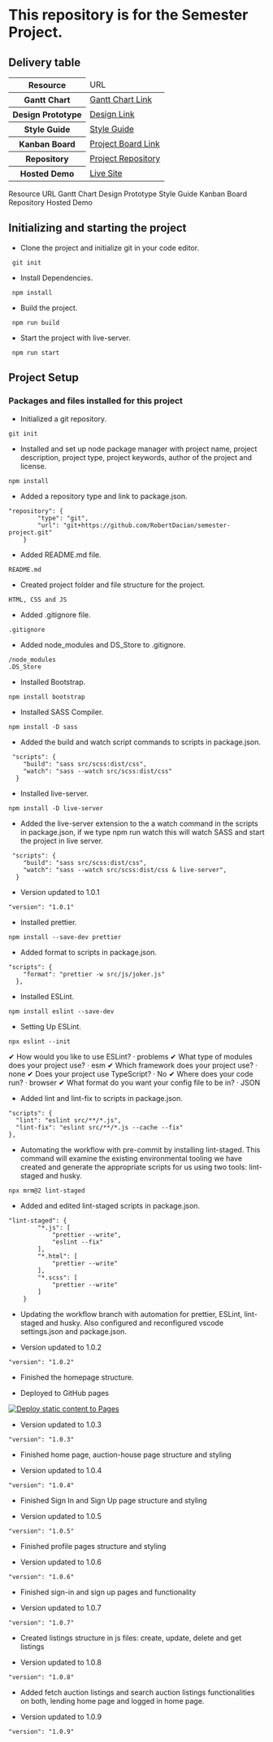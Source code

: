 # This repository is for the Semester Project.

## Delivery table

<table>
  <thead>
    <tr>
      <th>Resource</th>
      <td>URL</td>
    </tr>
  </thead>
  <tbody>
    <tr>
      <th>Gantt Chart</th>
      <td><a href="https://trello.com/b/vZztrSLS/semester-2-project/power-up/617b04f5b2f39543c2084b81">Gantt Chart Link</a></td>
    </tr>
    <tr>
      <th>Design Prototype</th>
      <td><a href="https://xd.adobe.com/view/499f0ea4-cf99-4a5d-b958-497b082c47e3-1ccc">Design Link</a>
      </td>
    </tr>
    <tr>
      <th>Style Guide</th>
      <td><a href="https://xd.adobe.com/view/499f0ea4-cf99-4a5d-b958-497b082c47e3-1ccc">Style Guide</a></td>
    </tr>
    <tr>
      <th>Kanban Board</th>
      <td><a href="https://trello.com/b/vZztrSLS/semester-2-project">Project Board Link</a></td>
    </tr>
    <tr>
      <th>Repository</th>
      <td><a href="https://github.com/RobertDacian/semester-project.git">Project Repository</a></td>
    </tr>
    <tr>
      <th>Hosted Demo</th>
      <td><a href="https://auction.dev-squid.com/">Live Site</a></td>
    </tr>
  </tbody>
</table>

Resource URL
Gantt Chart
Design Prototype
Style Guide
Kanban Board
Repository
Hosted Demo

## Initializing and starting the project

- Clone the project and initialize git in your code editor.

```
 git init
```

- Install Dependencies.

```
 npm install
```

- Build the project.

```
 npm run build
```

- Start the project with live-server.

```
 npm run start
```

## Project Setup

### Packages and files installed for this project

- Initialized a git repository.

```
git init
```

- Installed and set up node package manager with project name, project description, project type, project keywords, author of the project and license.

```
npm install
```

- Added a repository type and link to package.json.

```
"repository": {
		"type": "git",
		"url": "git+https://github.com/RobertDacian/semester-project.git"
	}
```

- Added README.md file.

```
README.md
```

- Created project folder and file structure for the project.

```
HTML, CSS and JS
```

- Added .gitignore file.

```
.gitignore
```

- Added node_modules and DS_Store to .gitignore.

```
/node_modules
.DS_Store
```

- Installed Bootstrap.

```
npm install bootstrap
```

- Installed SASS Compiler.

```
npm install -D sass
```

- Added the build and watch script commands to scripts in package.json.

```
 "scripts": {
    "build": "sass src/scss:dist/css",
    "watch": "sass --watch src/scss:dist/css"
  }
```

- Installed live-server.

```
npm install -D live-server
```

- Added the live-server extension to the a watch command in the scripts in package.json, if we type npm run watch this will watch SASS and start the project in live server.

```
 "scripts": {
    "build": "sass src/scss:dist/css",
    "watch": "sass --watch src/scss:dist/css & live-server",
  }
```

- Version updated to 1.0.1

```
"version": "1.0.1"
```

- Installed prettier.

```
npm install --save-dev prettier
```

- Added format to scripts in package.json.

```
"scripts": {
    "format": "prettier -w src/js/joker.js"
  },
```

- Installed ESLint.

```
npm install eslint --save-dev
```

- Setting Up ESLint.

```
npx eslint --init
```

✔ How would you like to use ESLint? · problems
✔ What type of modules does your project use? · esm
✔ Which framework does your project use? · none
✔ Does your project use TypeScript? · No
✔ Where does your code run? · browser
✔ What format do you want your config file to be in? · JSON

- Added lint and lint-fix to scripts in package.json.

```
"scripts": {
  "lint": "eslint src/**/*.js",
  "lint-fix": "eslint src/**/*.js --cache --fix"
},
```

- Automating the workflow with pre-commit by installing lint-staged. This command will examine the existing environmental tooling we have created and generate the appropriate scripts for us using two tools: lint-staged and husky.

```
npx mrm@2 lint-staged
```

- Added and edited lint-staged scripts in package.json.

```
"lint-staged": {
		"*.js": [
			"prettier --write",
			"eslint --fix"
		],
		"*.html": [
			"prettier --write"
		],
		"*.scss": [
			"prettier --write"
		]
	}
```

- Updating the workflow branch with automation for prettier, ESLint, lint-staged and husky. Also configured and reconfigured vscode settings.json and package.json.

- Version updated to 1.0.2

```
"version": "1.0.2"
```

- Finished the homepage structure.

- Deployed to GitHub pages

[![Deploy static content to Pages](https://github.com/RobertDacian/semester-project/actions/workflows/main.yml/badge.svg)](https://github.com/RobertDacian/semester-project/actions/workflows/main.yml)

- Version updated to 1.0.3

```
"version": "1.0.3"
```

- Finished home page, auction-house page structure and styling

- Version updated to 1.0.4

```
"version": "1.0.4"
```

- Finished Sign In and Sign Up page structure and styling

- Version updated to 1.0.5

```
"version": "1.0.5"
```

- Finished profile pages structure and styling

- Version updated to 1.0.6

```
"version": "1.0.6"
```

- Finished sign-in and sign up pages and functionality

- Version updated to 1.0.7

```
"version": "1.0.7"
```

- Created listings structure in js files: create, update, delete and get listings

- Version updated to 1.0.8

```
"version": "1.0.8"
```

- Added fetch auction listings and search auction listings functionalities on both, lending home page and logged in home page.

- Version updated to 1.0.9

```
"version": "1.0.9"
```
